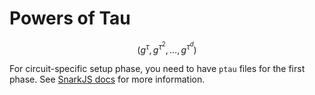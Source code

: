 # Powers of Tau

$$
\left(g^\tau, g^{\tau^2}, \ldots, g^{\tau^d}\right)
$$

For circuit-specific setup phase, you need to have `ptau` files for the first phase. See [SnarkJS docs](https://github.com/iden3/snarkjs#7-prepare-phase-2) for more information.
